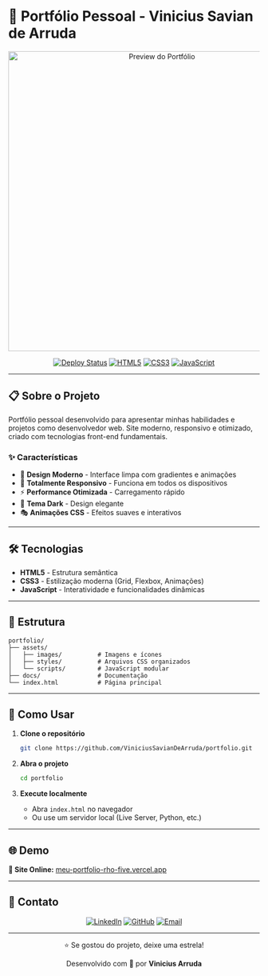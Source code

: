 # 🚀 Portfólio Pessoal - Vinicius Savian de Arruda

<div align="center">
  <img src="https://github.com/user-attachments/assets/1c657a1e-1c00-4c92-81a3-bbaa98c08769" alt="Preview do Portfólio" width="600"/>
  
  [![Deploy Status](https://img.shields.io/badge/Deploy-Live-brightgreen)](https://meu-portfolio-rho-five.vercel.app/)
  [![HTML5](https://img.shields.io/badge/HTML5-E34F26?style=flat&logo=html5&logoColor=white)](https://developer.mozilla.org/en-US/docs/Web/HTML)
  [![CSS3](https://img.shields.io/badge/CSS3-1572B6?style=flat&logo=css3&logoColor=white)](https://developer.mozilla.org/en-US/docs/Web/CSS)
  [![JavaScript](https://img.shields.io/badge/JavaScript-F7DF1E?style=flat&logo=javascript&logoColor=black)](https://developer.mozilla.org/en-US/docs/Web/JavaScript)
</div>

---

## 📋 Sobre o Projeto

Portfólio pessoal desenvolvido para apresentar minhas habilidades e projetos como desenvolvedor web. Site moderno, responsivo e otimizado, criado com tecnologias front-end fundamentais.

### ✨ Características

- 🎨 **Design Moderno** - Interface limpa com gradientes e animações
- 📱 **Totalmente Responsivo** - Funciona em todos os dispositivos
- ⚡ **Performance Otimizada** - Carregamento rápido
- 🌙 **Tema Dark** - Design elegante
- 🎭 **Animações CSS** - Efeitos suaves e interativos

---

## 🛠️ Tecnologias

- **HTML5** - Estrutura semântica
- **CSS3** - Estilização moderna (Grid, Flexbox, Animações)
- **JavaScript** - Interatividade e funcionalidades dinâmicas

---

## 📁 Estrutura

```
portfolio/
├── assets/
│   ├── images/          # Imagens e ícones
│   ├── styles/          # Arquivos CSS organizados
│   └── scripts/         # JavaScript modular
├── docs/                # Documentação
└── index.html           # Página principal
```

---

## 🚀 Como Usar

1. **Clone o repositório**
   ```bash
   git clone https://github.com/ViniciusSavianDeArruda/portfolio.git
   ```

2. **Abra o projeto**
   ```bash
   cd portfolio
   ```

3. **Execute localmente**
   - Abra `index.html` no navegador
   - Ou use um servidor local (Live Server, Python, etc.)

---

## 🌐 Demo

**🔗 Site Online:** [meu-portfolio-rho-five.vercel.app](https://meu-portfolio-rho-five.vercel.app/)

---

## 📧 Contato

<div align="center">

[![LinkedIn](https://img.shields.io/badge/LinkedIn-0077B5?style=for-the-badge&logo=linkedin&logoColor=white)](https://www.linkedin.com/in/arrudavinicius/)
[![GitHub](https://img.shields.io/badge/GitHub-100000?style=for-the-badge&logo=github&logoColor=white)](https://github.com/ViniciusSavianDeArruda)
[![Email](https://img.shields.io/badge/Email-D14836?style=for-the-badge&logo=gmail&logoColor=white)](mailto:viniciussavian@gmail.com)

</div>

---

<div align="center">
  <p>⭐ Se gostou do projeto, deixe uma estrela!</p>
  <p>Desenvolvido com 💚 por <strong>Vinicius Arruda</strong></p>
</div>
